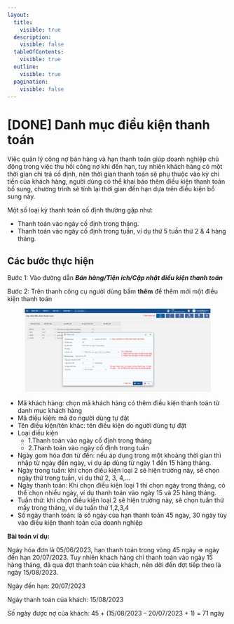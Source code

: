 ```yaml
---
layout:
  title:
    visible: true
  description:
    visible: false
  tableOfContents:
    visible: true
  outline:
    visible: true
  pagination:
    visible: false
---
```


# \[DONE] Danh mục điều kiện thanh toán

Việc quản lý công nợ bán hàng và hạn thanh toán giúp doanh nghiệp chủ động trong việc thu hồi công nợ khi đến hạn, tuy nhiên khách hàng có một thời gian chi trả cố định, nên thời gian thanh toán sẽ phụ thuộc vào kỳ chi tiền của khách hàng, người dùng có thể khai báo thêm điều kiện thanh toán bổ sung, chương trình sẽ tính lại thời gian đến hạn dựa trên điều kiện bổ sung này.

Một số loại kỳ thanh toán cố định thường gặp như:

* Thanh toán vào ngày cố định trong tháng.
* Thanh toán vào ngày cố định trong tuần, ví dụ thứ 5 tuần thứ 2 & 4 hàng tháng.

## Các bước thực hiện

Bước 1: Vào đường dẫn _**Bán hàng/Tiện ích/Cập nhật điều kiện thanh toán**_

Bước 2: Trên thanh công cụ người dùng bấm **thêm** để thêm mới một điều kiện thanh toán

<figure><img src="../../.gitbook/assets/Hạn thanh toán 6 (1).png" alt=""><figcaption></figcaption></figure>

* Mã khách hàng: chọn mã khách hàng có thêm điều kiện thanh toán từ danh mục khách hàng
* Mã điều kiện: mã do người dùng tự đặt
* Tên điều kiện/tên khác: tên điều kiện do người dùng tự đặt
* Loại điều kiện
  * 1.Thanh toán vào ngày cố định trong tháng
  * 2.Thanh toán vào ngày cố định trong tuần
* Ngày gom hóa đơn từ đến: nếu áp dụng trong một khoảng thời gian thì nhập từ ngày đến ngày, ví dụ áp dùng từ ngày 1 đến 15 hàng tháng.
* Ngày trong tuần: khi chọn điều kiện loại 2 sẽ hiện trường này, sẽ chọn ngày thứ trong tuần, ví dụ thứ 2, 3, 4,...
* Ngày thanh toán: Khi chọn điều kiện loại 1 thì chọn ngày trong tháng, có thể chọn nhiều ngày, ví dụ thanh toán vào ngày 15 và 25 hàng tháng.
* Tuần thứ: khi chọn điều kiện loại 2 sẽ hiện trường này, sẽ chọn tuần thứ mấy trong tháng, ví dụ tuần thứ 1,2,3,4
* Số ngày thanh toán: là số ngày của hạn thanh toán 45 ngày, 30 ngày tùy vào điều kiện thanh toán của doanh nghiệp

**Bài toán ví dụ:**

Ngày hóa đơn là 05/06/2023, hạn thanh toán trong vòng 45 ngày => ngày đến hạn 20/07/2023. Tuy nhiên khách hàng chỉ thanh toán vào ngày 15 hàng tháng, đã qua đợt thanh toán của khách, nên dời đến đợt tiếp theo là ngày 15/08/2023.

Ngày đến hạn: 20/07/2023

Ngày thanh toán của khách: 15/08/2023

Số ngày được nợ của khách: 45 + (15/08/2023 – 20/07/2023 + 1) = 71 ngày

